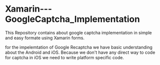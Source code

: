 # Xamarin---GoogleCaptcha_Implementation
This Repository  contains about google captcha implementation in simple and easy formate using Xamarin forms.

for the impelemtation of Google Recaptcha we have basic understanding about the Android and iOS.
Because we don't have any direct way to code for captcha in iOS we need to write platform specific code.
